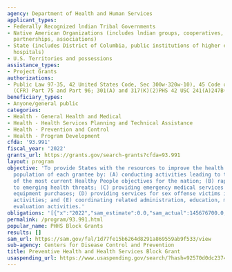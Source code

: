 ```yaml
---
agency: Department of Health and Human Services
applicant_types:
- Federally Recognized lndian Tribal Governments
- Native American Organizations (includes lndian groups, cooperatives, corporations,
  partnerships, associations)
- State (includes District of Columbia, public institutions of higher education and
  hospitals)
- U.S. Territories and possessions
assistance_types:
- Project Grants
authorizations:
- Public Law 97-35, 42 United States Code, Sec 300w-320w-10), 45 Code of Federal Regulations
  (CFR) Part 75 and Part 96; 301(A) and 317(K)(2)PHS 42 USC 241(A)247B(K)2.
beneficiary_types:
- Anyone/general public
categories:
- Health - General Health and Medical
- Health - Health Services Planning and Technical Assistance
- Health - Prevention and Control
- Health - Program Development
cfda: '93.991'
fiscal_year: '2022'
grants_url: https://grants.gov/search-grants?cfda=93.991
layout: program
objective: 'To provide States with the resources to improve the health status of the
  population of each grantee by: (A) conducting activities leading to the accomplishment
  of the most current Healthy People objectives for the nation; (B) rapidly responding
  to emerging health threats; (C) providing emergency medical services excluding most
  equipment purchases; (D) providing services for sex offense victims including prevention
  activities; and (E) coordinating related administration, education, monitoring and
  evaluation activities.'
obligations: '[{"x":"2022","sam_estimate":0.0,"sam_actual":145676700.0,"usa_spending_actual":117974039.89},{"x":"2023","sam_estimate":145676700.0,"sam_actual":0.0,"usa_spending_actual":134644153.06},{"x":"2024","sam_estimate":145676700.0,"sam_actual":0.0,"usa_spending_actual":-10000.0}]'
permalink: /program/93.991.html
popular_name: PHHS Block Grants
results: []
sam_url: https://sam.gov/fal/1d77fe15b6264d8291a869559ab9f533/view
sub-agency: Centers for Disease Control and Prevention
title: Preventive Health and Health Services Block Grant
usaspending_url: https://www.usaspending.gov/search/?hash=92570d0dc23747a0ce6458e8d5be6213
---
```

